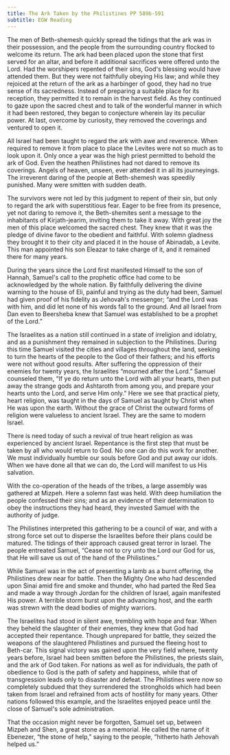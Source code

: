 ```yaml
---
title: The Ark Taken by the Philistines PP 589b-591
subtitle: EGW Reading
---
```


The men of Beth-shemesh quickly spread the tidings that the ark was in their possession, and the people from the surrounding country flocked to welcome its return. The ark had been placed upon the stone that first served for an altar, and before it additional sacrifices were offered unto the Lord. Had the worshipers repented of their sins, God's blessing would have attended them. But they were not faithfully obeying His law; and while they rejoiced at the return of the ark as a harbinger of good, they had no true sense of its sacredness. Instead of preparing a suitable place for its reception, they permitted it to remain in the harvest field. As they continued to gaze upon the sacred chest and to talk of the wonderful manner in which it had been restored, they began to conjecture wherein lay its peculiar power. At last, overcome by curiosity, they removed the coverings and ventured to open it.

All Israel had been taught to regard the ark with awe and reverence. When required to remove it from place to place the Levites were not so much as to look upon it. Only once a year was the high priest permitted to behold the ark of God. Even the heathen Philistines had not dared to remove its coverings. Angels of heaven, unseen, ever attended it in all its journeyings. The irreverent daring of the people at Beth-shemesh was speedily punished. Many were smitten with sudden death.

The survivors were not led by this judgment to repent of their sin, but only to regard the ark with superstitious fear. Eager to be free from its presence, yet not daring to remove it, the Beth-shemites sent a message to the inhabitants of Kirjath-jearim, inviting them to take it away. With great joy the men of this place welcomed the sacred chest. They knew that it was the pledge of divine favor to the obedient and faithful. With solemn gladness they brought it to their city and placed it in the house of Abinadab, a Levite. This man appointed his son Eleazar to take charge of it, and it remained there for many years.

During the years since the Lord first manifested Himself to the son of Hannah, Samuel's call to the prophetic office had come to be acknowledged by the whole nation. By faithfully delivering the divine warning to the house of Eli, painful and trying as the duty had been, Samuel had given proof of his fidelity as Jehovah's messenger; “and the Lord was with him, and did let none of his words fall to the ground. And all Israel from Dan even to Beersheba knew that Samuel was established to be a prophet of the Lord.”

The Israelites as a nation still continued in a state of irreligion and idolatry, and as a punishment they remained in subjection to the Philistines. During this time Samuel visited the cities and villages throughout the land, seeking to turn the hearts of the people to the God of their fathers; and his efforts were not without good results. After suffering the oppression of their enemies for twenty years, the Israelites “mourned after the Lord.” Samuel counseled them, “If ye do return unto the Lord with all your hearts, then put away the strange gods and Ashtaroth from among you, and prepare your hearts unto the Lord, and serve Him only.” Here we see that practical piety, heart religion, was taught in the days of Samuel as taught by Christ when He was upon the earth. Without the grace of Christ the outward forms of religion were valueless to ancient Israel. They are the same to modern Israel.

There is need today of such a revival of true heart religion as was experienced by ancient Israel. Repentance is the first step that must be taken by all who would return to God. No one can do this work for another. We must individually humble our souls before God and put away our idols. When we have done all that we can do, the Lord will manifest to us His salvation.

With the co-operation of the heads of the tribes, a large assembly was gathered at Mizpeh. Here a solemn fast was held. With deep humiliation the people confessed their sins; and as an evidence of their determination to obey the instructions they had heard, they invested Samuel with the authority of judge.

The Philistines interpreted this gathering to be a council of war, and with a strong force set out to disperse the Israelites before their plans could be matured. The tidings of their approach caused great terror in Israel. The people entreated Samuel, “Cease not to cry unto the Lord our God for us, that He will save us out of the hand of the Philistines.”

While Samuel was in the act of presenting a lamb as a burnt offering, the Philistines drew near for battle. Then the Mighty One who had descended upon Sinai amid fire and smoke and thunder, who had parted the Red Sea and made a way through Jordan for the children of Israel, again manifested His power. A terrible storm burst upon the advancing host, and the earth was strewn with the dead bodies of mighty warriors.

The Israelites had stood in silent awe, trembling with hope and fear. When they beheld the slaughter of their enemies, they knew that God had accepted their repentance. Though unprepared for battle, they seized the weapons of the slaughtered Philistines and pursued the fleeing host to Beth-car. This signal victory was gained upon the very field where, twenty years before, Israel had been smitten before the Philistines, the priests slain, and the ark of God taken. For nations as well as for individuals, the path of obedience to God is the path of safety and happiness, while that of transgression leads only to disaster and defeat. The Philistines were now so completely subdued that they surrendered the strongholds which had been taken from Israel and refrained from acts of hostility for many years. Other nations followed this example, and the Israelites enjoyed peace until the close of Samuel's sole administration.

That the occasion might never be forgotten, Samuel set up, between Mizpeh and Shen, a great stone as a memorial. He called the name of it Ebenezer, “the stone of help,” saying to the people, “hitherto hath Jehovah helped us.”